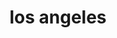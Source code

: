 ---
layout: cover
category: cover
permalink: /los_angeles/cover
title: los angeles
thumb: /images/los_angeles/cover.jpg
---